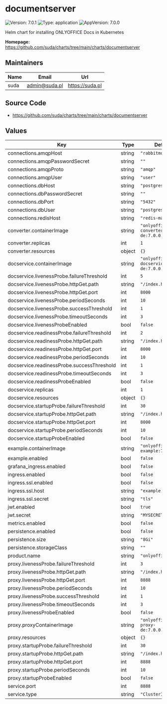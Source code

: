 # documentserver

![Version: 7.0.1](https://img.shields.io/badge/Version-7.0.1-informational?style=flat-square) ![Type: application](https://img.shields.io/badge/Type-application-informational?style=flat-square) ![AppVersion: 7.0.0](https://img.shields.io/badge/AppVersion-7.0.0-informational?style=flat-square)

Helm chart for installing ONLYOFFICE Docs in Kubernetes

**Homepage:** <https://github.com/suda/charts/tree/main/charts/documentserver>

## Maintainers

| Name | Email | Url |
| ---- | ------ | --- |
| suda | admin@suda.pl | https://suda.pl |

## Source Code

* <https://github.com/suda/charts/tree/main/charts/documentserver>

## Values

| Key | Type | Default | Description |
|-----|------|---------|-------------|
| connections.amqpHost | string | `"rabbitmq"` |  |
| connections.amqpPasswordSecret | string | `""` |  |
| connections.amqpProto | string | `"amqp"` |  |
| connections.amqpUser | string | `"user"` |  |
| connections.dbHost | string | `"postgresql"` |  |
| connections.dbPasswordSecret | string | `""` |  |
| connections.dbPort | string | `"5432"` |  |
| connections.dbUser | string | `"postgres"` |  |
| connections.redisHost | string | `"redis-master"` |  |
| converter.containerImage | string | `"onlyoffice/docs-converter-de:7.0.0.132"` |  |
| converter.replicas | int | `1` |  |
| converter.resources | object | `{}` |  |
| docservice.containerImage | string | `"onlyoffice/docs-docservice-de:7.0.0.132"` |  |
| docservice.livenessProbe.failureThreshold | int | `5` |  |
| docservice.livenessProbe.httpGet.path | string | `"/index.html"` |  |
| docservice.livenessProbe.httpGet.port | int | `8000` |  |
| docservice.livenessProbe.periodSeconds | int | `10` |  |
| docservice.livenessProbe.successThreshold | int | `1` |  |
| docservice.livenessProbe.timeoutSeconds | int | `3` |  |
| docservice.livenessProbeEnabled | bool | `false` |  |
| docservice.readinessProbe.failureThreshold | int | `2` |  |
| docservice.readinessProbe.httpGet.path | string | `"/index.html"` |  |
| docservice.readinessProbe.httpGet.port | int | `8000` |  |
| docservice.readinessProbe.periodSeconds | int | `10` |  |
| docservice.readinessProbe.successThreshold | int | `1` |  |
| docservice.readinessProbe.timeoutSeconds | int | `3` |  |
| docservice.readinessProbeEnabled | bool | `false` |  |
| docservice.replicas | int | `1` |  |
| docservice.resources | object | `{}` |  |
| docservice.startupProbe.failureThreshold | int | `30` |  |
| docservice.startupProbe.httpGet.path | string | `"/index.html"` |  |
| docservice.startupProbe.httpGet.port | int | `8000` |  |
| docservice.startupProbe.periodSeconds | int | `10` |  |
| docservice.startupProbeEnabled | bool | `false` |  |
| example.containerImage | string | `"onlyoffice/docs-example:7.0.0.132"` |  |
| example.enabled | bool | `false` |  |
| grafana_ingress.enabled | bool | `false` |  |
| ingress.enabled | bool | `false` |  |
| ingress.ssl.enabled | bool | `false` |  |
| ingress.ssl.host | string | `"example.com"` |  |
| ingress.ssl.secret | string | `"tls"` |  |
| jwt.enabled | bool | `true` |  |
| jwt.secret | string | `"MYSECRET"` |  |
| metrics.enabled | bool | `false` |  |
| persistence.enabled | bool | `false` |  |
| persistence.size | string | `"8Gi"` |  |
| persistence.storageClass | string | `""` |  |
| product.name | string | `"onlyoffice"` |  |
| proxy.livenessProbe.failureThreshold | int | `3` |  |
| proxy.livenessProbe.httpGet.path | string | `"/index.html"` |  |
| proxy.livenessProbe.httpGet.port | int | `8888` |  |
| proxy.livenessProbe.periodSeconds | int | `10` |  |
| proxy.livenessProbe.successThreshold | int | `1` |  |
| proxy.livenessProbe.timeoutSeconds | int | `3` |  |
| proxy.livenessProbeEnabled | bool | `false` |  |
| proxy.proxyContainerImage | string | `"onlyoffice/docs-proxy-de:7.0.0.132"` |  |
| proxy.resources | object | `{}` |  |
| proxy.startupProbe.failureThreshold | int | `30` |  |
| proxy.startupProbe.httpGet.path | string | `"/index.html"` |  |
| proxy.startupProbe.httpGet.port | int | `8888` |  |
| proxy.startupProbe.periodSeconds | int | `10` |  |
| proxy.startupProbeEnabled | bool | `false` |  |
| service.port | int | `8888` |  |
| service.type | string | `"ClusterIP"` |  |
